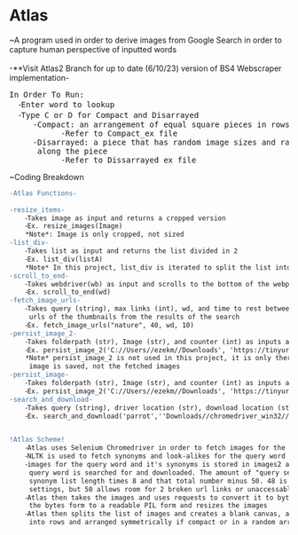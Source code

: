 # Atlas
~A program used in order to derive images from Google Search in order to capture human perspective of inputted words 
<br />
<br />
-**Visit Atlas2 Branch for up to date (6/10/23) version of BS4 Webscraper implementation-
<pre>
In Order To Run:  
  ⁃Enter word to lookup  
  ⁃Type C or D for Compact and Disarrayed  
     -Compact: an arrangement of equal square pieces in rows and columns  
           -Refer to Compact_ex file  
     -Disarrayed: a piece that has random image sizes and random image placements 
      along the piece  
           -Refer to Dissarrayed_ex file  
</pre>
~Coding Breakdown
```diff
-Atlas Functions-
  
-resize_items-
    ⁃Takes image as input and returns a cropped version
    ⁃Ex. resize_images(Image)
    *Note*: Image is only cropped, not sized
-list_div-    
    ⁃Takes list as input and returns the list divided in 2
    ⁃Ex. list_div(listA)
    *Note* In this project, list_div is iterated to split the list into sections as needed by rows
-scroll_to_end-
    ⁃Takes webdriver(wb) as input and scrolls to the bottom of the webpage
    ⁃Ex. scroll_to_end(wd)
-fetch_image_urls-
    ⁃Takes query (string), max links (int), wd, and time to rest between fetches (int), as input and gets the 
     urls of the thumbnails from the results of the search
    ⁃Ex. fetch_image_urls("nature", 40, wd, 10)
-persist_image_2-
    ⁃Takes folderpath (str), Image (str), and counter (int) as inputs and writes the url path in order to save the image
    ⁃Ex. persist_image_2('C://Users//ezekm//Downloads', 'https://tinyurl.com/bdhxtkkd', 2)
    *Note* persist_image_2 is not used in this project, it is only there in case of future changes in which the final 
     image is saved, not the fetched images
-persist_image-
    ⁃Takes folderpath (str), Image (str), and counter (int) as inputs and writes the url path in order to save the image
    ⁃Ex. persist_image_2('C://Users//ezekm//Downloads', 'https://tinyurl.com/bdhxtkkd', 2)    
-search_and_download-
    ⁃Takes query (string), driver location (str), download location (str), number of images to get (int)
    ⁃Ex. search_and_download('parrot',''Downloads//chromedriver_win32//chromedriver.exe' , './images', 32)


!Atlas Scheme!
    ⁃Atlas uses Selenium Chromedriver in order to fetch images for the query word. 
    ⁃NLTK is used to fetch synonyms and look-alikes for the query word and these outputs are stored
    ⁃images for the query word and it's synonyms is stored in images2 and if the synonym list length is below 6, the starting 
     query word is searched for and downloaded. The amount of "query searches" that is looked for is based off of the 
     synonym list length times 8 and that total number minus 50. 48 is the allowed pictures that is shown in the default 
     settings, but 50 allows room for 2 broken url links or unaccessable photos.
    ⁃Atlas then takes the images and uses requests to convert it to byte form. Then it converts 
     the bytes form to a readable PIL form and resizes the images
    ⁃Atlas then splits the list of images and creates a blank canvas, afterwards the items are pasted
     into rows and arranged symmetrically if compact or in a random array if disarrayed



